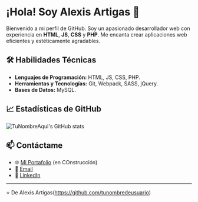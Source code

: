 # ¡Hola! Soy Alexis Artigas 👋

Bienvenido a mi perfil de GitHub. Soy un apasionado desarrollador web con experiencia en **HTML**, **JS**, **CSS** y **PHP**. Me encanta crear aplicaciones web eficientes y estéticamente agradables.

## 🛠 Habilidades Técnicas

- **Lenguajes de Programación:** HTML, JS, CSS, PHP.
- **Herramientas y Tecnologías:** Git, Webpack, SASS, jQuery.
- **Bases de Datos:** MySQL.

## 📈 Estadísticas de GitHub

![TuNombreAqui's GitHub stats](https://github-readme-stats.vercel.app/api?username=tunombredeusuario&show_icons=true&theme=radical)

## 📫 Contáctame

- 🌐 [Mi Portafolio](#URL-de-tu-portafolio-aquí) (en COnstrucción)
- 📧 [Email](mailto:alexisartigas@gmail.com)
- 💼 [LinkedIn](#[URL-de-tu-LinkedIn-aquí](https://www.linkedin.com/in/alexis-artigas-3b8855ab/))

---

⭐️ De Alexis Artigas(https://github.com/tunombredeusuario)
